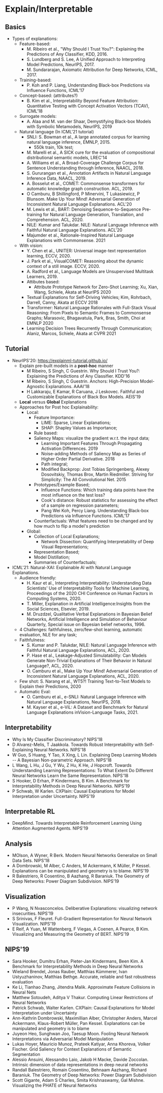 # Explain/Interpretable

## Basics
- Types of explanations:
	- Feature-based:
		- M. Ribeiro et al., "Why Should I Trust You?": Explaining the Predictions of Any Classifier, KDD, 2016.
		- S. Lundberg and S. Lee, A Unified Approach to Interpreting Model Predictions, NeurIPS, 2017.
		- M. Sundararajan, Axiomatic Attribution for Deep Networks, ICML, 2017.
	- Training-based:
		- P. Koh and P. Liang, Understanding Black-box Predictions via Influence Functions, ICML'17
	- Concept-based: (attributes?)
		- B. Kim et al., Interpretability Beyond Feature Attribution: Quantitative Testing with Concept Activation Vectors (TCAV), ICML'18
	- Surrogate models:
		- A. Alaa and M. van der Shaar, Demystifying Black-box Models with Symbolic Metamodels, NeurIPS, 2019
	- Natural language (In ICML'21 tutorial)
		- SNLI: S. Bowman et al., A large annotated corpus for learning natural language inference, EMNLP, 2015.
			- 550k train, 10k test;
		- M. Marelli et al., A SICK cure for the evaluation of compositional distributional semantic models, LREC'14
		- A. Williams et al., A Broad-Coverage Challenge Corpus for Sentence Understanding through Inference, NAACL, 2018.
		- S. Gururangan et al., Annotation Artifacts in Natural Language Inference Data, NAACL, 2019.
		- A. Bosselut et al., COMET: Commonsense transformers for automatic knowledge graph construction. ACL, 2019.
		- O Camburu, B Shillingford, P Minervini, T Lukasiewicz, P Blunsom. Make Up Your Mind! Adversarial Generation of Inconsistent Natural Language Explanations. ACL'20
		- M. Lewis et al., BART: Denoising Sequence-to-Sequence Pre-training for Natural Language Generation, Translation, and Comprehension. ACL, 2020.
		- NILE: Kumar and Talukdar. NILE: Natural Language Inference with Faithful Natural Language Explanations. ACL'20
		- Majumder et al., Rationale-Inspired Natural Language Explanations with Commonsense. 2021
	- With vision:
		- Y. Chen et al., UNITER: Universal image-text representation learning, ECCV, 2020.
		- J. Park et al., VisualCOMET: Reasoning about the dynamic context of a still image. ECCV, 2020.
		- A. Radford et al., Language Models are Unsupervised Multitask Learners, 2019.
		- Attibutes based:
			- Attribute Prototype Network for Zero-Shot Learning; Xu, Xian, Wang, Schiele, Akata at NeurIPS 2020
		- Textual Explanations for Self-Driving Vehicles; Kim, Rohrbach, Darrell, Canny, Akata at ECCV 2018
		- Transformer: Natural Language Rationales with Full-Stack Visual Reasoning: From Pixels to Semantic Frames to Commonsense Graphs; Marasovic, Bhagavatula, Park, Bras, Smith, Choi at EMNLP 2020
		- Learning Decision Trees Recurrently Through Communication; Alaniz, Marcos, Schiele, Akata at CVPR 2021

## Tutorial
- NeurIPS'20: https://explainml-tutorial.github.io/
	- Explain pre-built models in a **post-hoc** manner
		- M Ribeiro, S Singh, C Guestrin. Why Should I Trust You?: Explaining the Predictions of Any Classifier. KDD'16
		- M Ribeiro, S Singh, C Guestrin. Anchors: High-Precision Model-Agnostic Explanations. AAAI'18
		- H Lakkaraju, E Kamar, R Caruana, J Leskovec. Faithful and Customizable Explanations of Black Box Models. AEIS'19
	- **Local** versus **Global** Explanations
	- Approaches for Post hoc Explainability:
		- Local:
			- Feature Importance:
				- LIME: Sparse, Linear Explanations;
				- SHAP: Shapley Values as Importance;
			- Rule based:
			- Saliency Maps: visualize the gradient w.r.t. the input data;
				- Learning Important Features Through Propagating Activation Differences. 2019
				- Noise-adding Methods of Saliency Map as Series of Higher Order Partial Derivative. 2018
				- Path integral;
				- Modified Backprop: Jost Tobias Springenberg, Alexey Dosovitskiy, Thomas Brox, Martin Riedmiller. Striving for Simplicity: The All Convolutional Net. 2015
			- Prototypes/Example Based;
				- Influence Functions: Which training data points have the most influence on the test loss?
				- Cook's distance: Robust statistics for assessing the effect of a sample on regression parameters;
				- Pang Wei Koh, Percy Liang. Understanding Black-box Predictions via Influence Functions. ICML'17
			- Counterfactuals: What features need to be changed and by how much to flip a model's prediction
		- Global:
			- Collection of Local Explanations;
				- Network Dissection: Quantifying Interpretability of Deep Visual Representations;
			- Representation Based;
			- Model Distillation;
			- Summaries of Counterfactuals;
- ICML'21: Natural-XAI: Explainable AI with Natural Language Explanations.
	- Audience friendly:
		- H. Kaur et al., Interpreting Interpretability: Understanding Data Scientists' Use of Interpretability Tools for Machine Learning, Proceedings of the 2020 CHI Conference on Human Factors in Computing Systems, 2020.
		- T. Miller, Explanation in Artificial Intelligence:Insights from the Social Sciences, Elsevier, 2019.
		- M. Druzdzel, Qualitative Verbal Explanations in Bayesian Belief Networks, Artificial Intelligence and Simulation of Behaviour Quarterly, Special issue on Bayesian belief networks, 1996.
	- 4 Challenges: faithfulness, zero/few-shot learning, automatic evaluation, NLE for any task;
	- Faithfulness:
		- S. Kumar and P. Talukdar, NILE: Natural Language Inference with Faithful Natural Language Explanations, ACL, 2020.
		- P. Hase et al., Leakage-Adjusted Simulatability: Can Models Generate Non-Trivial Explanations of Their Behavior in Natural Language?, ACL, 2020.
		- O. Camburu et al., Make Up Your Mind! Adversarial Generation of Inconsistent Natural Language Explanations, ACL, 2020.
	- Few shot: S. Narang et al., WT5?! Training Text-to-Text Models to Explain their Predictions, 2020
	- Automatic Eval:
		- O. Camburu et al., e-SNLI: Natural Language Inference with Natural Language Explanations, NeurIPS, 2018.
		- M. Kayser et al., e-ViL: A Dataset and Benchmark for Natural Language Explanations inVision-Language Tasks, 2021.

## Interpretability
- Why Is My Classifier Discriminatory? NIPS'18
- D Alvarez-Melis, T Jaakkola. Towards Robust Interpretability with Self-Explaining Neural Networks. NIPS'18
- W Guo, S Huang, Y Tao, X Xing, L Lin. Explaining Deep Learning Models -- A Bayesian Non-parametric Approach. NIPS'18
- L Wang, L Hu, J Gu, Y Wu, Z Hu, K He, J Hopcroft. Towards Understanding Learning Representations: To What Extent Do Different Neural Networks Learn the Same Representation. NIPS'18
- S Hooker, D Erhan, P Kindermans, B Kim. A Benchmark for Interpretability Methods in Deep Neural Networks. NIPS'19
- P Schwab, W Karlen. CXPlain: Causal Explanations for Model Interpretation under Uncertainty. NIPS'19

## Interpretable RL
- DeepMind. Towards Interpretable Reinforcement Learning Using Attention Augmented Agents. NIPS'19

## Analysis
- MOlson, A Wyner, R Berk. Modern Neural Networks Generalize on Small Data Sets. NIPS'18
- A Dombrowski, M Alber, C Anders, M Ackermann, K Müller, P Kessel. Explanations can be manipulated and geometry is to blame. NIPS'19
- R Balestriero, R Cosentino, B Aazhang, R Baraniuk. The Geometry of Deep Networks: Power Diagram Subdivision. NIPS'19

## Visualization
- P Wang, N Nvasconcelos. Deliberative Explanations: visualizing network insecurities. NIPS'19
- S Srinivas, F Fleuret. Full-Gradient Representation for Neural Network Visualization. NIPS'19
- E Reif, A Yuan, M Wattenberg, F Viegas, A Coenen, A Pearce, B Kim. Visualizing and Measuring the Geometry of BERT. NIPS'19

## NIPS'19
- Sara Hooker, Dumitru Erhan, Pieter-Jan Kindermans, Been Kim. A Benchmark for Interpretability Methods in Deep Neural Networks
- Wieland Brendel, Jonas Rauber, Matthias Kümmerer, Ivan Ustyuzhaninov, Matthias Bethge. Accurate, reliable and fast robustness evaluation
- Ke Li, Tianhao Zhang, Jitendra Malik. Approximate Feature Collisions in Neural Nets
- Matthew Sotoudeh, Aditya V Thakur. Computing Linear Restrictions of Neural Networks
- Patrick Schwab, Walter Karlen. CXPlain: Causal Explanations for Model Interpretation under Uncertainty
- Ann-Kathrin Dombrowski, Maximillian Alber, Christopher Anders, Marcel Ackermann, Klaus-Robert Müller, Pan Kessel. Explanations can be manipulated and geometry is to blame
- Juyeon Heo, Sunghwan Joo, Taesup Moon. Fooling Neural Network Interpretations via Adversarial Model Manipulation
- Lukas Hoyer, Mauricio Munoz, Prateek Katiyar, Anna Khoreva, Volker Fischer. Grid Saliency for Context Explanations of Semantic Segmentation
- Alessio Ansuini, Alessandro Laio, Jakob H Macke, Davide Zoccolan. Intrinsic dimension of data representations in deep neural networks
- Randall Balestriero, Romain Cosentino, Behnaam Aazhang, Richard Baraniuk. The Geometry of Deep Networks: Power Diagram Subdivision
- Scott Gigante, Adam S Charles, Smita Krishnaswamy, Gal Mishne. Visualizing the PHATE of Neural Networks
